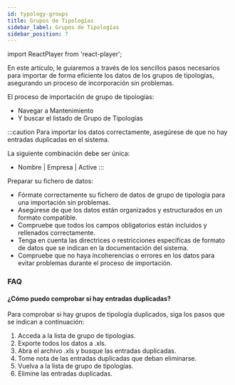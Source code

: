 ```yaml
---
id: typology-groups
title: Grupos de Tipologías
sidebar_label: Grupos de Tipologías
sidebar_position: 7
---
```


import ReactPlayer from 'react-player';

En este artículo, le guiaremos a través de los sencillos pasos necesarios para importar de forma eficiente los datos de los grupos de tipologías, asegurando un proceso de incorporación sin problemas.

El proceso de importación de grupo de tipologías:

- Navegar a Mantenimiento
- Y buscar el listado de Grupo de Tipologías

<ReactPlayer controls muted url='/video/import-typology-group.mov' />

:::caution
Para importar los datos correctamente, asegúrese de que no hay entradas duplicadas en el sistema.

La siguiente combinación debe ser única:

- Nombre | Empresa | Active
  :::

Preparar su fichero de datos:

- Fórmate correctamente su fichero de datos de grupo de tipología para una importación sin problemas.
- Asegúrese de que los datos están organizados y estructurados en un formato compatible.
- Compruebe que todos los campos obligatorios están incluidos y rellenados correctamente.
- Tenga en cuenta las directrices o restricciones específicas de formato de datos que se indican en la documentación del sistema.
- Compruebe que no haya incoherencias o errores en los datos para evitar problemas durante el proceso de importación.

### FAQ

#### ¿Cómo puedo comprobar si hay entradas duplicadas?

Para comprobar si hay grupos de tipología duplicados, siga los pasos que se indican a continuación:

1. Acceda a la lista de grupo de tipologías.
2. Exporte todos los datos a .xls.
3. Abra el archivo .xls y busque las entradas duplicadas.
4. Tome nota de las entradas duplicadas que deban eliminarse.
5. Vuelva a la lista de grupo de tipologías.
6. Elimine las entradas duplicadas.
